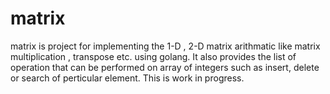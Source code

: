# matrix
matrix is project for implementing the 1-D , 2-D matrix arithmatic like matrix 
multiplication , transpose etc. using golang. It also provides the list of 
operation that can be performed on array of integers such as insert, delete or
search of perticular element.
This is work in progress.
